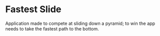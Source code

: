 # Fastest Slide
Application made to compete at sliding down a pyramid; to win the app needs to take the fastest path to the bottom.